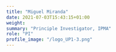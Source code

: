 ```yaml
---
title: "Miguel Miranda"
date: 2021-07-03T15:43:15+01:00
weight: 
summary: "Principle Investigator, IPMA"
role: "PI"
profile_image: "/logo_UP1-3.png"
---
```


